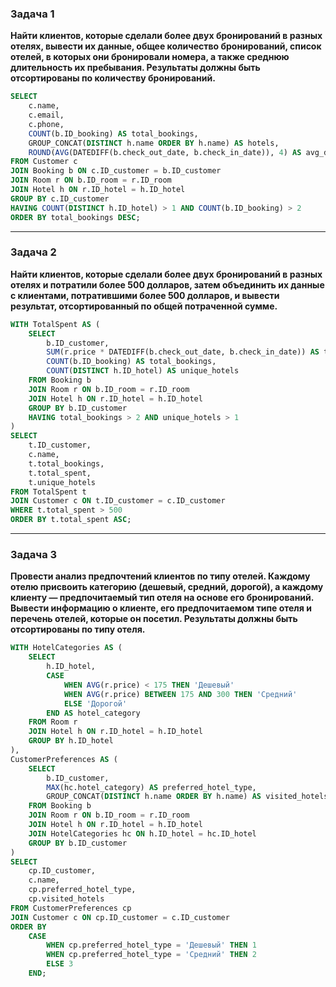 ### Задача 1  
**Найти клиентов, которые сделали более двух бронирований в разных отелях, вывести их данные, общее количество бронирований, список отелей, в которых они бронировали номера, а также среднюю длительность их пребывания. Результаты должны быть отсортированы по количеству бронирований.**  

```sql
SELECT 
    c.name, 
    c.email, 
    c.phone, 
    COUNT(b.ID_booking) AS total_bookings, 
    GROUP_CONCAT(DISTINCT h.name ORDER BY h.name) AS hotels, 
    ROUND(AVG(DATEDIFF(b.check_out_date, b.check_in_date)), 4) AS avg_duration
FROM Customer c
JOIN Booking b ON c.ID_customer = b.ID_customer
JOIN Room r ON b.ID_room = r.ID_room
JOIN Hotel h ON r.ID_hotel = h.ID_hotel
GROUP BY c.ID_customer
HAVING COUNT(DISTINCT h.ID_hotel) > 1 AND COUNT(b.ID_booking) > 2
ORDER BY total_bookings DESC;
```

---

### Задача 2  
**Найти клиентов, которые сделали более двух бронирований в разных отелях и потратили более 500 долларов, затем объединить их данные с клиентами, потратившими более 500 долларов, и вывести результат, отсортированный по общей потраченной сумме.**  

```sql
WITH TotalSpent AS (
    SELECT 
        b.ID_customer, 
        SUM(r.price * DATEDIFF(b.check_out_date, b.check_in_date)) AS total_spent, 
        COUNT(b.ID_booking) AS total_bookings, 
        COUNT(DISTINCT h.ID_hotel) AS unique_hotels
    FROM Booking b
    JOIN Room r ON b.ID_room = r.ID_room
    JOIN Hotel h ON r.ID_hotel = h.ID_hotel
    GROUP BY b.ID_customer
    HAVING total_bookings > 2 AND unique_hotels > 1
)
SELECT 
    t.ID_customer, 
    c.name, 
    t.total_bookings, 
    t.total_spent, 
    t.unique_hotels
FROM TotalSpent t
JOIN Customer c ON t.ID_customer = c.ID_customer
WHERE t.total_spent > 500
ORDER BY t.total_spent ASC;
```

---

### Задача 3  
**Провести анализ предпочтений клиентов по типу отелей. Каждому отелю присвоить категорию (дешевый, средний, дорогой), а каждому клиенту — предпочитаемый тип отеля на основе его бронирований. Вывести информацию о клиенте, его предпочитаемом типе отеля и перечень отелей, которые он посетил. Результаты должны быть отсортированы по типу отеля.** 

```sql
WITH HotelCategories AS (
    SELECT 
        h.ID_hotel, 
        CASE 
            WHEN AVG(r.price) < 175 THEN 'Дешевый'
            WHEN AVG(r.price) BETWEEN 175 AND 300 THEN 'Средний'
            ELSE 'Дорогой'
        END AS hotel_category
    FROM Room r
    JOIN Hotel h ON r.ID_hotel = h.ID_hotel
    GROUP BY h.ID_hotel
),
CustomerPreferences AS (
    SELECT 
        b.ID_customer, 
        MAX(hc.hotel_category) AS preferred_hotel_type, 
        GROUP_CONCAT(DISTINCT h.name ORDER BY h.name) AS visited_hotels
    FROM Booking b
    JOIN Room r ON b.ID_room = r.ID_room
    JOIN Hotel h ON r.ID_hotel = h.ID_hotel
    JOIN HotelCategories hc ON h.ID_hotel = hc.ID_hotel
    GROUP BY b.ID_customer
)
SELECT 
    cp.ID_customer, 
    c.name, 
    cp.preferred_hotel_type, 
    cp.visited_hotels
FROM CustomerPreferences cp
JOIN Customer c ON cp.ID_customer = c.ID_customer
ORDER BY 
    CASE 
        WHEN cp.preferred_hotel_type = 'Дешевый' THEN 1
        WHEN cp.preferred_hotel_type = 'Средний' THEN 2
        ELSE 3
    END;
```